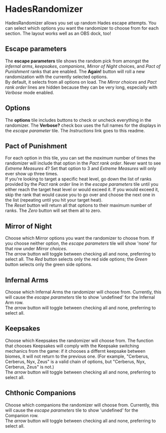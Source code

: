 # HadesRandomizer
HadesRandomizer allows you set up random Hades escape attempts. You can select which options you want the randomizer to choose from for each section. The layout works well as an OBS dock, too!

## Escape parameters
The **escape parameters** tile shows the random pick from amongst the *infernal arms*, *keepsakes*, *companions*, *Mirror of Night* choices, and *Pact of Punishment* ranks that are enabled. The **Again!** button will roll a new randomization with the currently selected options.
<br />By default, it selects from all options on load. The *Mirror choices* and *Pact rank order* lines are hidden because they can be very long, especially with *Verbose* mode enabled.

## Options
The **options** tile includes buttons to check or uncheck everything in the randomizer. The **Verbose?** check box uses the full names for the displays in the *escape parameter* tile. The *Instructions* link goes to this readme.

## Pact of Punishment
For each option in this tile, you can set the *maximum* number of times the randomizer will include that option in the *Pact rank order*. Never want to see *Extreme Measures 4*? Set that option to 3 and *Extreme Measures* will only ever show up three times.
<br />If you're looking to target a specific heat level, go down the list of ranks provided by the *Pact rank order* line in the *escape parameters* tile until you either reach the target heat level or would exceed it. If you would exceed it, skip the rank that would cause you to go over and choose the next one in the list (repeating until you hit your target heat).
<br />The *Reset* button will return all that options to their maximum number of ranks. The *Zero* button will set them all to zero.

## Mirror of Night
Choose which Mirror options you want the randomizer to choose from. If you choose neither option, the *escape parameters* tile will show 'none' for that row under *Mirror choices*.
<br />The *arrow* button will toggle between checking all and none, preferring to select all. The *Red* button selects only the red side options; the *Green* button selects only the green side options.

## Infernal Arms
Choose which Infernal Arms the randomizer will choose from. Currently, this will cause the *escape parameters* tile to show 'undefined' for the Infernal Arm row.
<br />The *arrow* button will toggle between checking all and none, preferring to select all.

## Keepsakes
Choose which Keepsakes the randomizer will choose from. The function that chooses Keepsakes will comply with the Keepsake switching mechanics from the game: if it chooses a differnt keepsake between biomes, it will not return to the previous one. (For example, "Cerberus, Cerberus, Nyx, Zeus" is a valid chain of options, but "Cerberus, Nyx, Cerberus, Zeus" is not.)
<br />The *arrow* button will toggle between checking all and none, preferring to select all.

## Chthonic Companions
Choose which companions the randomizer will choose from. Currently, this will cause the *escape parameters* tile to show 'undefined' for the Companion row.
<br />The *arrow* button will toggle between checking all and none, preferring to select all.
